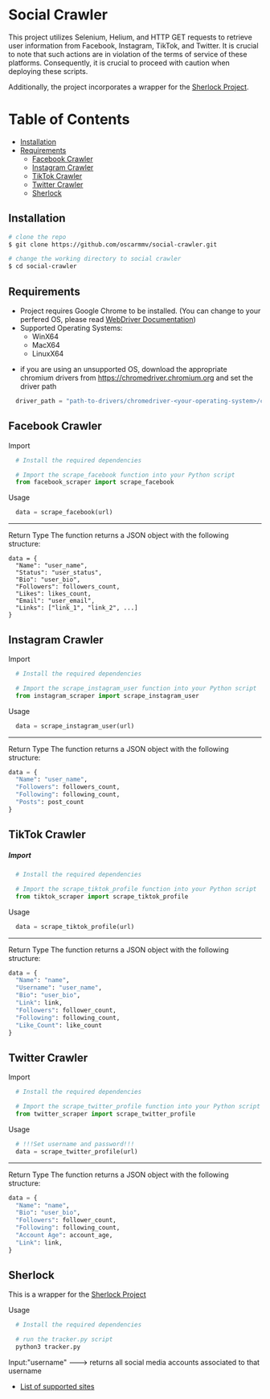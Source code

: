 # Social Crawler
This project utilizes Selenium, Helium, and HTTP GET requests to retrieve user information from Facebook, Instagram, TikTok, and Twitter. It is crucial to note that such actions are in violation of the terms of service of these platforms. Consequently, it is crucial to proceed with caution when deploying these scripts. 

Additionally, the project incorporates a wrapper for the [Sherlock Project](https://github.com/sherlock-project). 

# Table of Contents
- [Installation](#installation)
- [Requirements](#requirements)
  - [Facebook Crawler](#facebook-crawler)
  - [Instagram Crawler](#instagram-crawler)
  - [TikTok Crawler](#tiktok-crawler)
  - [Twitter Crawler](#twitter-crawler)
  - [Sherlock](#sherlock)




## Installation 

```bash
# clone the repo
$ git clone https://github.com/oscarmmv/social-crawler.git

# change the working directory to social crawler
$ cd social-crawler
```
## Requirements

  - Project requires Google Chrome to be installed. (You can change to your perfered OS, please read [WebDriver Documentation](https://www.google.com/url?sa=t&rct=j&q=&esrc=s&source=web&cd=&ved=2ahUKEwiK9Mr24duCAxWZCjQIHS3JDhgQFnoECBMQAQ&url=https%3A%2F%2Fwww.selenium.dev%2Fdocumentation%2Fwebdriver%2F&usg=AOvVaw1pVic_aa2kpShm2UAQOKH0&opi=89978449))
  - Supported Operating Systems:
    - WinX64
    - MacX64
    - LinuxX64
  * if you are using an unsupported OS, download the appropriate chromium drivers from https://chromedriver.chromium.org and set the driver path
```python
  driver_path = "path-to-drivers/chromedriver-<your-operating-system>/chromedriver"
```

## Facebook Crawler
Import
```python
  # Install the required dependencies

```
```python
  # Import the scrape_facebook function into your Python script
  from facebook_scraper import scrape_facebook
```
Usage
```python
  data = scrape_facebook(url)
```
---
Return Type
The function returns a JSON object with the following structure:
```pyhton
data = {
  "Name": "user_name",
  "Status": "user_status",
  "Bio": "user_bio",
  "Followers": followers_count,
  "Likes": likes_count,
  "Email": "user_email",
  "Links": ["link_1", "link_2", ...]
}
```

## Instagram Crawler
Import
```python
  # Install the required dependencies

```
```python
  # Import the scrape_instagram_user function into your Python script
  from instagram_scraper import scrape_instagram_user
```
Usage
```python
  data = scrape_instagram_user(url)
```
---
Return Type
The function returns a JSON object with the following structure:
```python
data = {
  "Name": "user_name",
  "Followers": followers_count,
  "Following": following_count,
  "Posts": post_count
}
```

## TikTok Crawler
##### Import
```python
  # Install the required dependencies

```
```python
  # Import the scrape_tiktok_profile function into your Python script
  from tiktok_scraper import scrape_tiktok_profile
```
Usage
```python
  data = scrape_tiktok_profile(url)
```
---
Return Type
The function returns a JSON object with the following structure:
```python
data = {
  "Name": "name",
  "Username": "user_name",
  "Bio": "user_bio",
  "Link": link,
  "Followers": follower_count,
  "Following": following_count,
  "Like_Count": like_count
}
```

## Twitter Crawler
Import
```python
  # Install the required dependencies

```
```python
  # Import the scrape_twitter_profile function into your Python script
  from twitter_scraper import scrape_twitter_profile
```
Usage
```python
  # !!!Set username and password!!!
  data = scrape_twitter_profile(url)
```
---
Return Type
The function returns a JSON object with the following structure:
```python
data = {
  "Name": "name",
  "Bio": "user_bio",
  "Followers": follower_count,
  "Following": following_count,
  "Account Age": account_age,
  "Link": link,
}
```

## Sherlock
This is a wrapper for the [Sherlock Project](https://github.com/sherlock-project)

Usage
```python
  # Install the required dependencies

```
```bash
  # run the tracker.py script
  python3 tracker.py
```
Input:"username" ---> returns all social media accounts associated to that username
- [List of supported sites](https://github.com/sherlock-project/sherlock/blob/master/sites.md)










